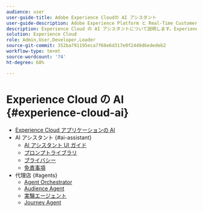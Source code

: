 ```yaml
---
audience: user
user-guide-title: Adobe Experience Cloudの AI アシスタント
user-guide-description: Adobe Experience Platform と Real-Time Customer Data Platform で AI アシスタントを使用して、ワークフローを迅速化する方法を説明します。
description: Experience Cloud の AI アシスタントについて説明します。Experience Cloud の AI を使用して、製品知識を向上させ、運用上のインサイトを得ます。
solution: Experience Cloud
role: Admin,User,Developer,Leader
source-git-commit: 352ba791195eca7f68e6d317e0f2449d6ededeb2
workflow-type: tm+mt
source-wordcount: '74'
ht-degree: 68%

---
```



# Experience Cloud の AI {#experience-cloud-ai}

- [Experience Cloud アプリケーションの AI](home.md)
- AI アシスタント {#ai-assistant}
   - [AI アシスタント UI ガイド](./ai-assistant/ai-assistant-ui.md)
   - [プロンプトライブラリ](./ai-assistant/prompt-library.md)
   - [プライバシー](./ai-assistant/privacy.md)
   - [免責事項](./ai-assistant/legal-disclaimer.md)
- 代理店 {#agents}
   - [Agent Orchestrator](./agents/agent-orchestrator.md)
   - [Audience Agent](./agents/audience.md)
   - [実験エージェント](./agents/agent-experiment.md)
   - [Journey Agent](./agents/ajo-agent-analyze.md)


